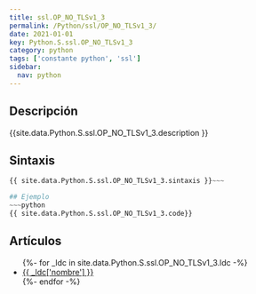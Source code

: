 ```yaml
---
title: ssl.OP_NO_TLSv1_3
permalink: /Python/ssl/OP_NO_TLSv1_3/
date: 2021-01-01
key: Python.S.ssl.OP_NO_TLSv1_3
category: python
tags: ['constante python', 'ssl']
sidebar: 
  nav: python
---
```


## Descripción
{{site.data.Python.S.ssl.OP_NO_TLSv1_3.description }}

## Sintaxis
~~~python
{{ site.data.Python.S.ssl.OP_NO_TLSv1_3.sintaxis }}~~~

## Ejemplo
~~~python
{{ site.data.Python.S.ssl.OP_NO_TLSv1_3.code}}
~~~

## Artículos
<ul>
{%- for _ldc in site.data.Python.S.ssl.OP_NO_TLSv1_3.ldc -%}
   <li>
       <a href="{{_ldc['url'] }}">{{ _ldc['nombre'] }}</a>
   </li>
{%- endfor -%}
</ul>
